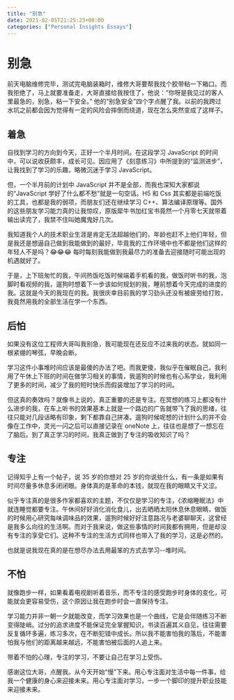 ```yaml
---
title: "别急"
date: 2021-02-05T21:25:23+08:00
categories: ["Personal Insights Essays"]
---
```


# 别急

前天电脑维修完毕，测试完电脑装箱时，维修大哥要帮我找个胶带粘一下箱口。而我拒绝了，马上就要准备走，大哥直接给我按住了，他说：“你呀是我见过的客人里最急的，别急，粘一下安全。”
他的“别急安全”四个字点醒了我。以前的我跨过水坑之前都会因为觉得有一定的风险会摔倒而绕道，现在怎么突然变成了这样子。

## 着急

自找到学习的方向到今天，正好一个半月时间。在这段学习 JavaScript 的时间中，可以说收获颇丰，成长可见。因应用了《刻意练习》中所提到的“监测进步”，让我找到了学习的乐趣，略微沉迷于学习 JavaScript。

但，一个半月前的计划中 JavaScript 并不是全部，而我也深知大家都说的“JavaScript 学好了什么都不愁”就是一句空话。H5 和 Css 其实都是前端吃饭的工具，也都是我的弱项，而朋友们还在继续学习 C++、算法编译原理等。国外的这些朋友学习能力真的让我惊叹，原版犀牛书加红宝书竟然一个月零七天就带着输出读完了，我禁不住叫她魔鬼好几次。

我知道我个人的技术职业生涯是肯定无法超越他们的，年龄也赶不上他们年轻，但是我还是想逼自己做到我能做到的最好，毕竟我的工作环境中也不都是他们这样的年轻人不是吗？😂😂😂 每时每刻我能做到我最尽力的准备去迎接随时可能出现的机遇就好了。

于是，上下班匆忙的我，午间热饭吃饭时候端着手机看的我，做饭时听书的我，泡脚时看视频的我，遛狗时想着下一步该如何规划的我，睡前想着今天完成的进度的我。这就是今天的我现在的我。我很庆幸目前我的学习劲头还没有被疲劳给打败，我竟然用我的全部生活在学一个东西。

## 后怕

如果没有这位工程师大哥叫我别急，我可能现在还反应不过来我的状态。就如同一根紧绷的琴弦，早晚会断。

学习这件小事堆时间应该是最傻的办法了吧。而我更傻，我似乎在催眠自己，我利用了午休上下班的时间在做学习相关的事情，我遛狗的时候也有心系学业，我利用了更多的时间，减少了我的短时快乐而假装增加了学习的时间。

但这真的奏效吗？就像书上说的，真正重要的还是专注。在冥想的练习上都没有什么进步的我，在车上听书的效果基本上就是一个路边的广告就带飞了我的思绪，往往只能对几段话略有印象，剩下都靠自己拼凑。遛狗时候呢想的计划什么的并不会像在工作中，灵光一闪之后可以直接记录在 oneNote 上，往往也是想了一想忘在了脑后。到了真正学习的时间，我真正做到了专注的吸收知识了吗？

## 专注

记得知乎上有一个帖子，说 35 岁的你想对 25 岁的你说些什么，有一条是如果有时间尽量多休息多闭闭眼。身体真的是革命的本钱，就现在我的眼睛又干又涩。

似乎专注真的是很多作家都喜欢的主题，不仅仅是学习的专注，《浓缩睡眠法》中就连睡觉都要专注。午休间好好消化消化食儿，出去晒晒太阳休息休息眼睛，做饭的时候用心研究每味调味品的效果，遛狗时候好好注意路况与老婆聊聊天，这曾经是我多么向往的生活啊。而对于我来说，做这些事情的时间我都有拥用，但是却没有专注的享受它们。这种不专注的生活方式同样也带入了我的学习，这是必然的。

也就是说我现在真的是在想尽办法去用最笨的方式去学习--堆时间。

## 不怕

就像跑步一样，如果看着电视剧听着音乐，而不专注的感受跑步时身体的变化，可能就会更容易受伤，这个原因让我在跑步时会一直保持专注。

学习能力并非一朝一夕就能改变，而学习效果也是一个曲线，它是会伴随练习不断变得陡峭。过分的追求进度不能保证完全掌握知识，书读百遍其义自见，往往需要反复循环多遍，练习多次，在不断犯错中成长。所以我不能害怕我的落后，不能害怕我与他们的距离越来越远，不能害怕被后面的人追上来。

带着不怕的心理，专注的学习，不要让自己在学习上受伤。

感谢这位大哥，点醒我。从今天开始“慢”下来。用心专注面对生活中每一件事，给我一个健康的身心来迎接未来。用心专注面对学习，一步一个脚印的提升职业技能来迎接未来。